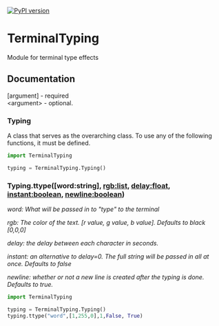 [![PyPI version](https://badge.fury.io/py/TerminalTyping.svg)](https://www.github.com/GreenHexagon/type)
# TerminalTyping
Module for terminal type effects  

## Documentation

[argument] - required  
<argument\> - optional.  


### Typing 
A class that serves as the overarching class. To use any of the following functions, it must be defined.
```py 
import TerminalTyping

typing = TerminalTyping.Typing()
```

### Typing.ttype([word:string], <rgb:list>, <delay:float>, <instant:boolean>, <newline:boolean>) 
  
*word: What will be passed in to "type" to the terminal*

*rgb: The color of the text. [r value, g value, b value]. Defaults to black [0,0,0]*  
  
*delay: the delay between each character in seconds.*  
  
*instant: an alternative to delay=0. The full string will be passed in all at once. Defaults to false*  
  
*newline: whether or not a new line is created after the typing is done. Defaults to true.*

```py
import TerminalTyping

typing = TerminalTyping.Typing()
typing.ttype("word",[1,255,0],1,False, True)
```
